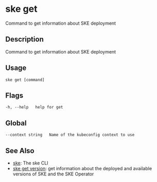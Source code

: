 # ske get
Command to get information about SKE deployment

## Description
Command to get information about SKE deployment

## Usage
```
ske get [command]
```


## Flags
```
-h, --help   help for get
```

## Global
```
--context string   Name of the kubeconfig context to use
```

## See Also

* [ske](/ske/reference/ske-cli/reference/ske): The ske CLI
* [ske get version](/ske/reference/ske-cli/reference/ske-get-version): get information about the deployed and available versions of SKE and the SKE Operator
